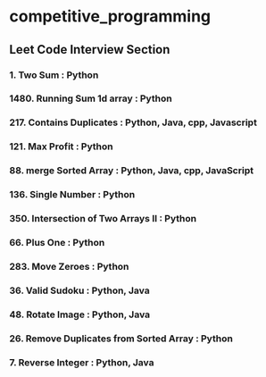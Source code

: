 # competitive_programming

## Leet Code Interview Section

### 1. Two Sum : Python

### 1480. Running Sum 1d array : Python

### 217. Contains Duplicates : Python, Java, cpp, Javascript

### 121. Max Profit : Python

### 88. merge Sorted Array : Python, Java, cpp, JavaScript

### 136. Single Number : Python

### 350. Intersection of Two Arrays II : Python

### 66. Plus One : Python

### 283. Move Zeroes : Python

### 36. Valid Sudoku : Python, Java

### 48. Rotate Image : Python, Java

### 26. Remove Duplicates from Sorted Array : Python

### 7. Reverse Integer : Python, Java
